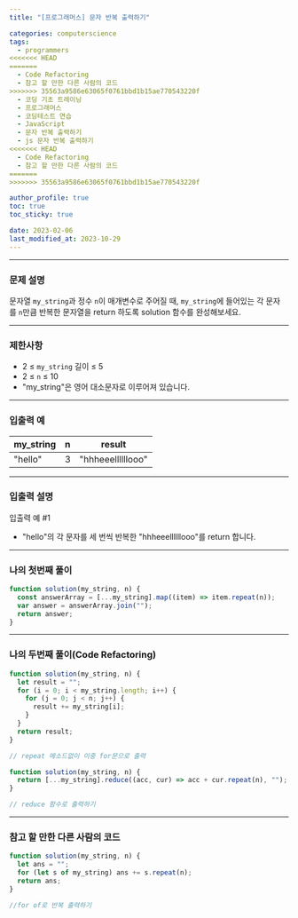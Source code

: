 ```yaml
---
title: "[프로그래머스] 문자 반복 출력하기"

categories: computerscience
tags:
  - programmers
<<<<<<< HEAD
=======
  - Code Refactoring
  - 참고 할 만한 다른 사람의 코드
>>>>>>> 35563a9586e63065f0761bbd1b15ae770543220f
  - 코딩 기초 트레이닝
  - 프로그래머스
  - 코딩테스트 연습
  - JavaScript
  - 문자 반복 출력하기
  - js 문자 반복 출력하기
<<<<<<< HEAD
  - Code Refactoring
  - 참고 할 만한 다른 사람의 코드
=======
>>>>>>> 35563a9586e63065f0761bbd1b15ae770543220f

author_profile: true
toc: true
toc_sticky: true

date: 2023-02-06
last_modified_at: 2023-10-29
---
```


---

### 문제 설명

문자열 `my_string`과 정수 `n`이 매개변수로 주어질 때, `my_string`에 들어있는 각 문자를 `n`만큼 반복한 문자열을 return 하도록 solution 함수를 완성해보세요.

---

### 제한사항

- 2 ≤ `my_string` 길이 ≤ 5
- 2 ≤ `n` ≤ 10
- "my_string"은 영어 대소문자로 이루어져 있습니다.

---

### 입출력 예

| my_string | n   | result            |
| --------- | --- | ----------------- |
| "hello"   | 3   | "hhheeellllllooo" |

---

### 입출력 설명

입출력 예 #1

- "hello"의 각 문자를 세 번씩 반복한 "hhheeellllllooo"를 return 합니다.

---

### 나의 첫번째 풀이

```jsx
function solution(my_string, n) {
  const answerArray = [...my_string].map((item) => item.repeat(n));
  var answer = answerArray.join("");
  return answer;
}
```

---

### 나의 두번째 풀이(Code Refactoring)

```jsx
function solution(my_string, n) {
  let result = "";
  for (i = 0; i < my_string.length; i++) {
    for (j = 0; j < n; j++) {
      result += my_string[i];
    }
  }
  return result;
}

// repeat 메소드없이 이중 for문으로 출력

function solution(my_string, n) {
  return [...my_string].reduce((acc, cur) => acc + cur.repeat(n), "");
}

// reduce 함수로 출력하기
```

---

### 참고 할 만한 다른 사람의 코드

```jsx
function solution(my_string, n) {
  let ans = "";
  for (let s of my_string) ans += s.repeat(n);
  return ans;
}

//for of로 반복 출력하기
```
